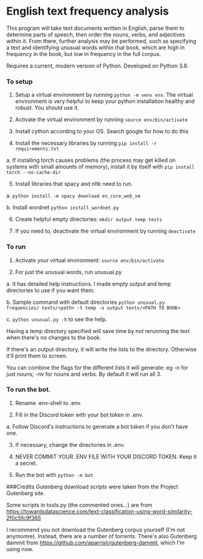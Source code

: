 # English text frequency analysis

This program will take text documents written in English, parse them to determine parts of speech, then order the nouns, verbs, and adjectives within it. From there, further analysis may be performed, such as specifying a text and identifying unusual words within that book, which are high in frequency in the book, but low in frequency in the full corpus.

Requires a current, modern version of Python. Developed on Python 3.8.

### To setup

1. Setup a virtual environment by running `python -m venv env`. The virtual environment is very helpful to keep your python installation healthy and robust. You should use it.

2. Activate the virtual environment by running `source env/bin/activate`

3. Install cython according to your OS. Search google for how to do this

4. Install the necessary libraries by running `pip install -r requirements.txt`

  a. If installing torch causes problems (the process may get killed on systems with small amounts of memory), install it by itself with `pip install torch --no-cache-dir`

5. Install libraries that spacy and nltk need to run.

  a. `python install -m spacy download en_core_web_sm`

  b. Install wordnet `python install_wordnet.py`

6. Create helpful empty directories: `mkdir output temp texts`

7. If you need to, deactivate the virtual environment by running `deactivate`

### To run

1. Activate your virtual environment: `source env/bin/activate`

2. For just the unusual words, run unusual.py

  a. It has detailed help instructions. I made empty output and temp directories to use if you want them.

  b. Sample command with default directories `python unusual.py frequencies/ texts/<path> -t temp -o output texts/<PATH TO BOOK>`

  c. `python unusual.py -h` to see the help.

Having a temp directory specified will save time by not rerunning the text when there's no changes to the book.

If there's an output directory, it will write the lists to the directory. Otherwise it'll print them to screen.

You can combine the flags for the different lists it will generate: eg -n for just nouns; -nv for nouns and verbs. By default it will run all 3. 

### To run the bot. 

1. Rename .env-shell to .env. 

2. Fill in the Discord token with your bot token in .env. 
  
  a. Follow Discord's instructions to generate a bot token if you don't have one.

3. If necessary, change the directories in .env.

4. NEVER COMMIT YOUR .ENV FILE WITH YOUR DISCORD TOKEN. Keep it a secret.

5. Run the bot with `python -m bot`

###Credits
Gutenberg download scripts were taken from the Project Gutenberg site.

Some scripts in tools.py (the commented ones...) are from https://towardsdatascience.com/text-classification-using-word-similarity-2f0c5fc9f365

I recommend you not download the Gutenberg corpus yourself (I'm not anymomre). Instead, there are a number of torrents. There's also Gutenberg dammit from https://github.com/aparrish/gutenberg-dammit, which I'm using now.


